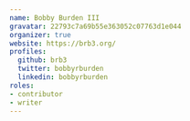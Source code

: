 ```yaml
---
name: Bobby Burden III
gravatar: 22793c7a69b55e363052c07763d1e044
organizer: true
website: https://brb3.org/
profiles:
  github: brb3
  twitter: bobbyrburden
  linkedin: bobbyrburden
roles:
- contributor
- writer
---
```

